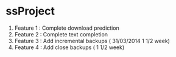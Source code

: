 ssProject
=========
1. Feature 1 : Complete download prediction
2. Feature 2 : Complete text completion 
3. Feature 3 : Add incremental backups ( 31/03/2014  1 1/2 week)
4. Feature 4 : Add close backups ( 1 1/2 week)
